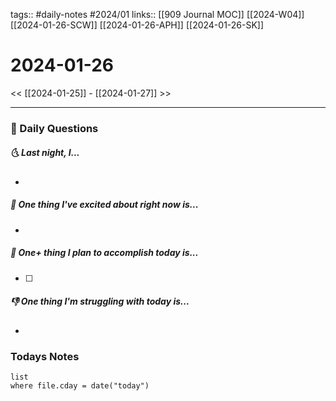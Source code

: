 tags:: #daily-notes #2024/01 
links:: [[909 Journal MOC]] [[2024-W04]] [[2024-01-26-SCW]] [[2024-01-26-APH]] [[2024-01-26-SK]]
# 2024-01-26

<< [[2024-01-25]] - [[2024-01-27]] >>

---
### 📅 Daily Questions
##### 🌜 Last night, I...
- 

##### 🙌 One thing I've excited about right now is...
- 

##### 🚀 One+ thing I plan to accomplish today is...
- [ ] 

##### 👎 One thing I'm struggling with today is...
- 

### Todays Notes
```dataview
list 
where file.cday = date("today")
```